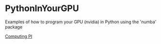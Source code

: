 # PythonInYourGPU
Examples of how to program your GPU (nvidia) in Python using the 'numba' package 

[Computing PI](pi3.ipynb)
